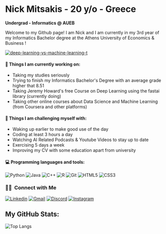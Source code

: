 # Nick Mitsakis - 20 y/o - Greece

**Undergrad - Informatics @ AUEB**

Welcome to my Github page! I am Nick and I am currently in my 3rd year of my Informatics Bachelor degree at the Athens University of Economics & Business !  

<a href="https://ibb.co/MDk47Nx"><img src="https://i.ibb.co/d04qDKw/deep-learning-vs-machine-learning-t.jpg" alt="deep-learning-vs-machine-learning-t" border="0"></a>

#### 🧠 Things I am currently working on: 
- Taking my studies seriously
- Trying to finish my Informatics Bachelor's Degree with an average grade higher that 8.51
- Taking Jeremy Howard's free Course on Deep Learning using the fastai library (currently doing)
- Taking other online courses about Data Science and Machine Learning (from Coursera and other platforms)

#### 💪 Things I am challenging myself with:
- Waking up earlier to make good use of the day
- Coding at least 3 hours a day
- Watching AI Related Podcasts & Youtube Videos to stay up to date
- Exercising 5 days a week
- Improving my CV with some education apart from university
  
#### 💻 Programming languages and tools: 
![Python](https://img.shields.io/badge/-Python-black?style=flat-square&logo=python&logoColor=white)
![Java](https://img.shields.io/badge/-Java-darkgreen?style=flat-square&logo=java&logoColor=white)
![C++](https://img.shields.io/badge/--00599C?style=flat-square&logo=C&logoColor=white)
![R](https://img.shields.io/badge/--276DC3?style=flat-square&logo=R&logoColor=white)
![Git](https://img.shields.io/badge/-Git-F05032?style=flat-square&logo=git&logoColor=white)
![HTML5](https://img.shields.io/badge/-HTML5-E34F26?style=flat-square&logo=html5&logoColor=white)
![CSS3](https://img.shields.io/badge/-CSS3-1572B6?style=flat-square&logo=css3)
<!-- Add more badges as per your skills and tools, reference: https://shields.io/ -->

<h3> 🤝🏻 &nbsp;Connect with Me </h3>

[![Linkedin](https://img.shields.io/badge/-LinkedIn-blue?style=flat&logo=Linkedin&logoColor=white)](https://www.linkedin.com/in/nikolaos-mitsakis/)
[![Gmail](https://img.shields.io/badge/-Gmail-c14438?style=flat&logo=Gmail&logoColor=white)](mailto:mitsakisnick@gmail.com)
[![Discord](https://img.shields.io/badge/-Discord-5865F2?style=flat-square&logo=discord&logoColor=white)](discordapp.com/users/889527819464486992)
[![Instagram](https://img.shields.io/badge/Instagram-purple?style=flat-square&logo=instagram)](www.instagram.com/nikos_mitsakis)

## My GitHub Stats:
<!-- You can use https://github.com/anuraghazra/github-readme-stats to generate the stats. -->

![Top Langs](https://github-readme-stats.vercel.app/api/top-langs/?username=NIKOMAHOS&layout=donut&show_icons=true&icon_color=FFFFFF&hide_border=true&border_radius=4&text_color=FFFFFF&theme=dark)

<!--
**NIKOMAHOS/NIKOMAHOS** is a ✨ _special_ ✨ repository because its `README.md` (this file) appears on your GitHub profile.

Here are some ideas to get you started:

- 🔭 I’m currently working on ...
- 🌱 I’m currently learning ...
- 👯 I’m looking to collaborate on ...
- 🤔 I’m looking for help with ...
- 💬 Ask me about ...
- 📫 How to reach me: ...
- 😄 Pronouns: ...
- ⚡ Fun fact: ...
-->
